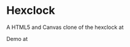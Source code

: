 Hexclock
========

A HTML5 and Canvas clone of the hexclock at [](http://thecolourclock.co.uk/)

Demo at [](http://beached.org/hexclock)